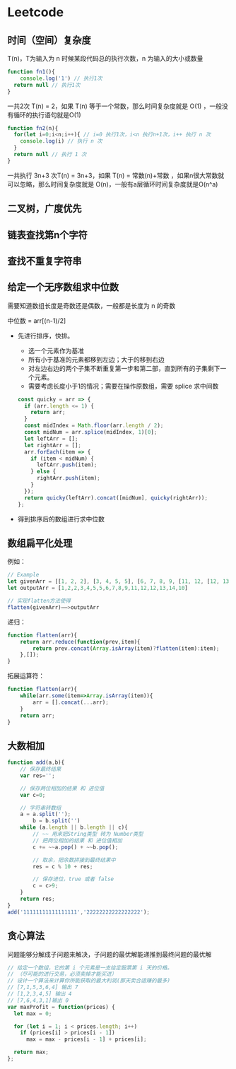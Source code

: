 # Leetcode 

## 时间（空间）复杂度

T(n)，T为输入为 n 时候某段代码总的执行次数，n 为输入的大小或数量

```js
function fn1(){
 	console.log('1') // 执行1次
  return null // 执行1次
}
```

一共2次 T(n) = 2，如果 T(n) 等于一个常数，那么时间复杂度就是 O(1) ，一般没有循环的执行语句就是O(1)

```js
function fn2(n){
  for(let i=0;i<n;i++){ // i=0 执行1次，i<n 执行n+1次，i++ 执行 n 次
    console.log(i) // 执行 n 次
  }
  return null // 执行 1 次
}
```

一共执行 3n+3 次T(n) = 3n+3，如果 T(n) = 常数(n)+常数 ，如果n很大常数就可以忽略，那么时间复杂度就是 O(n)，一般有a层循环时间复杂度就是O(n^a) 



## 二叉树，广度优先

## 链表查找第n个字符

## 查找不重复字符串

## 给定一个无序数组求中位数

需要知道数组长度是奇数还是偶数，一般都是长度为 n 的奇数

中位数 = arr[(n-1)/2]

+ 先进行排序，快排。

  + 选一个元素作为基准
  + 所有小于基准的元素都移到左边；大于的移到右边
  + 对左边右边的两个子集不断重复第一步和第二部，直到所有的子集剩下一个元素。
  + 需要考虑长度小于1的情况；需要在操作原数组，需要 splice 求中间数

  ```js
  const quicky = arr => {
    if (arr.length <= 1) {
      return arr;
    }
    const midIndex = Math.floor(arr.length / 2);
    const midNum = arr.splice(midIndex, 1)[0]; 
    let leftArr = [];
    let rightArr = [];
    arr.forEach(item => {
      if (item < midNum) {
        leftArr.push(item);
      } else {
        rightArr.push(item);
      }
    });
    return quicky(leftArr).concat([midNum], quicky(rightArr));
  };
  ```

+ 得到排序后的数组进行求中位数 

## 数组扁平化处理

例如：

```js
// Example
let givenArr = [[1, 2, 2], [3, 4, 5, 5], [6, 7, 8, 9, [11, 12, [12, 13, [14]]]], 10];
let outputArr = [1,2,2,3,4,5,5,6,7,8,9,11,12,12,13,14,10]

// 实现flatten方法使得
flatten(givenArr)——>outputArr

```

递归：

```js
function flatten(arr){
    return arr.reduce(function(prev,item){
        return prev.concat(Array.isArray(item)?flatten(item):item);
    },[]);
}

```

拓展运算符：

```js
function flatten(arr){
    while(arr.some(item=>Array.isArray(item)){
        arr = [].concat(...arr);
    }
    return arr;
}

```

## 大数相加

```js
function add(a,b){
    // 保存最终结果
    var res='';

    // 保存两位相加的结果 和 进位值
    var c=0;

    // 字符串转数组
    a = a.split('');
		b = b.split('')
    while (a.length || b.length || c){
        // ~~ 用来把String类型 转为 Number类型
        // 把两位相加的结果 和 进位值相加
        c += ~~a.pop() + ~~b.pop();

        // 取余，把余数拼接到最终结果中
        res = c % 10 + res;

        // 保存进位，true 或者 false
        c = c>9;
    }
    return res;
}
add('11111111111111111','22222222222222222');
```

## 贪心算法

 问题能够分解成子问题来解决，子问题的最优解能递推到最终问题的最优解

```js
// 给定一个数组，它的第 i 个元素是一支给定股票第 i 天的价格。 
// （尽可能的进行交易，必须卖掉才能买进）
// 设计一个算法来计算你所能获取的最大利润(那天卖合适赚的最多)
// [7,1,5,3,6,4] 输出 7
// [1,2,3,4,5] 输出 4
// [7,6,4,3,1]输出 0
var maxProfit = function(prices) {
  let max = 0;

  for (let i = 1; i < prices.length; i++)
    if (prices[i] > prices[i - 1])
      max = max - prices[i - 1] + prices[i];

  return max;
};
```


